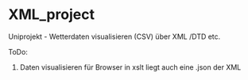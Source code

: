 # XML_project

Uniprojekt - Wetterdaten visualisieren (CSV) über XML /DTD etc.

ToDo: 
1. Daten visualisieren für Browser in xslt liegt auch eine .json der XML

